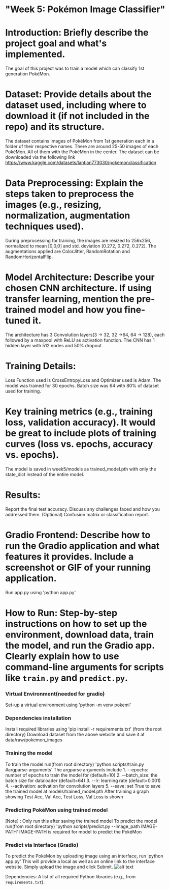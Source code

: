# "Week 5: Pokémon Image Classifier"

# Introduction: Briefly describe the project goal and what's implemented.
The goal of this project was to train a model which can classify 1st generation PokéMon.

# Dataset: Provide details about the dataset used, including where to download it (if not included in the repo) and its structure.
The dataset contains images of PokéMon from 1st generation each in a folder of their respective names. There are around 25-50 images of each PokéMon. All of them with the PokéMon in the center.
The dataset can be downloaded via the following link
https://www.kaggle.com/datasets/lantian773030/pokemonclassification

# Data Preprocessing: Explain the steps taken to preprocess the images (e.g., resizing, normalization, augmentation techniques used).
During preprocessing for training, the images are resized to 256x256, normalized to mean [0,0,0] and std. deviation [0.272, 0.272, 0.272]. The augmentations applied are ColorJitter, RandomRotation and RandomHorizontalFlip.

# Model Architecture: Describe your chosen CNN architecture. If using transfer learning, mention the pre-trained model and how you fine-tuned it.
The architecture has 3 Convolution layers(3 -> 32, 32 ->64, 64 -> 128), each followed by a maxpool with ReLU as activation function.
The CNN has 1 hidden layer with 512 nodes and 50% dropout.

# Training Details:
Loss Function used is CrossEntropyLoss and Optimizer used is Adam.
The model was trained for 30 epochs.
Batch size was 64 with 80% of dataset used for training.

# Key training metrics (e.g., training loss, validation accuracy). It would be great to include plots of training curves (loss vs. epochs, accuracy vs. epochs).

The model is saved in week5/models as trained_model.pth with only the state_dict instead of the entire model.

# Results:
Report the final test accuracy.
Discuss any challenges faced and how you addressed them.
(Optional) Confusion matrix or classification report.
# Gradio Frontend: Describe how to run the Gradio application and what features it provides. Include a screenshot or GIF of your running application.
Run app.py using 
'python app.py'

# How to Run: Step-by-step instructions on how to set up the environment, download data, train the model, and run the Gradio app. Clearly explain how to use command-line arguments for scripts like `train.py` and `predict.py`.
### Virtual Environment(needed for gradio)
Set-up a virtual environment using
'python -m venv pokeml'
### Dependencies installation
Install required libraries using
'pip install -r requirements.txt' (from the root directory)
Download dataset from the above website and save it at data/raw/pokemon_images
### Training the model 
To train the model run(from root directory)
'python scripts/train.py #argparse-arguments'
The argparse arguments include
    1. --epochs: number of epochs to train the model for (default=10)
    2. --batch_size: the batch size for dataloader (default=64)
    3. --lr: learning rate (default=0.001)
    4. --activation: activation for convolution layers
    5. --save: set True to save the trained model at models/trained_model.pth
After training a graph showing Test Acc, Val Acc, Test Loss, Val Loss is shown
### Predicting PokéMon using trained model
[Note] : Only run this after saving the trained model
To predict the model run(from root directory)
'python scripts/predict.py --image_path IMAGE-PATH'
IMAGE-PATH is required for model to predict the PokéMon
### Predict via Interface (Gradio)
To predict the PokéMon by uploading image using an interface, run
'python app.py'
This will provide a local as well as an online link to the interface website. Simply upload the image and click Submit.
![alt text](https://drive.google.com/file/d/1o8XZ8TajDnmg7TKoAv7XJQmc6FnHeVT1/view?usp=drive_link)

Dependencies: A list of all required Python libraries (e.g., from `requirements.txt`).